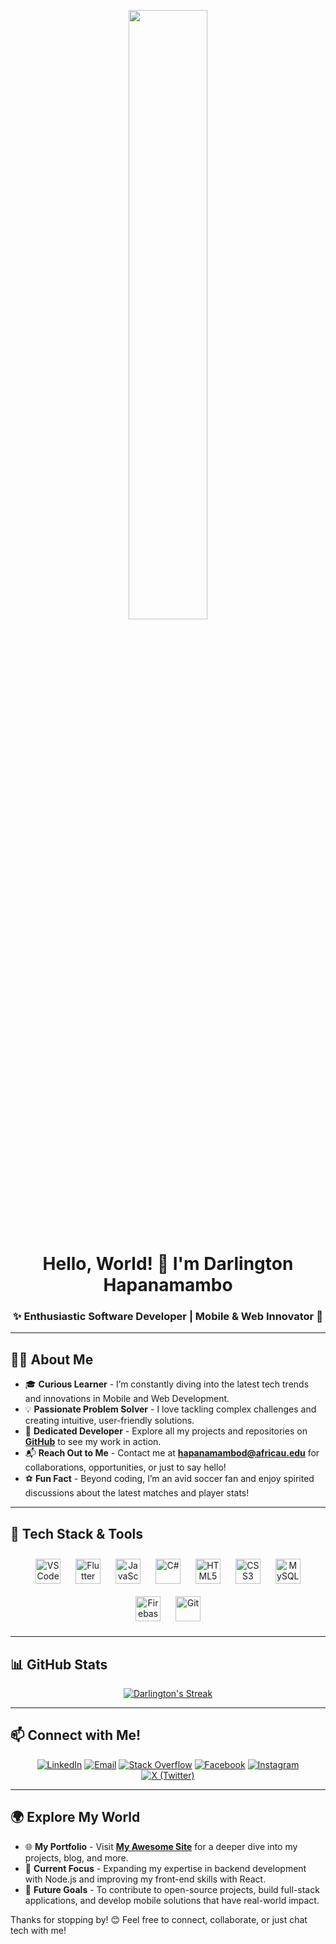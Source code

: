 <p align="center">
   <a href="#"><img src="https://drive.google.com/uc?id=1N8eACrf0Yst-wEXGU5K9-tCYD98xCu0o&export=view" width="50%" height="50%"></a>
</p>

<h1 align="center">Hello, World! 👋 I'm Darlington Hapanamambo</h1>
<h3 align="center">✨ Enthusiastic Software Developer | Mobile & Web Innovator 🚀</h3>

---

## 🧑‍💻 About Me

- 🎓 **Curious Learner** - I’m constantly diving into the latest tech trends and innovations in Mobile and Web Development.
- 💡 **Passionate Problem Solver** - I love tackling complex challenges and creating intuitive, user-friendly solutions.
- 💼 **Dedicated Developer** - Explore all my projects and repositories on **[GitHub](https://github.com/darlingtonhp)** to see my work in action.
- 📬 **Reach Out to Me** - Contact me at **hapanamambod@africau.edu** for collaborations, opportunities, or just to say hello!
- ⚽️ **Fun Fact** - Beyond coding, I’m an avid soccer fan and enjoy spirited discussions about the latest matches and player stats!

---

## 🔧 Tech Stack & Tools

<p align="center">
    <a href="https://code.visualstudio.com/"><img src="https://cdn.icon-icons.com/icons2/2107/PNG/48/file_type_vscode_icon_130084.png" title="VS Code" width="40px" style="padding:10px;"/></a>
    <a href="https://flutter.dev/" target="_blank"><img src="https://cdn.iconscout.com/icon/free/png-48/free-flutter-2038877-1720090.png" title="Flutter" width="40px" style="padding:10px;"/></a>
    <a href="https://developer.mozilla.org/en-US/docs/Web/JavaScript" target="_blank"><img src="https://img.icons8.com/color/48/000000/javascript.png" title="JavaScript" width="40px" style="padding:10px;"/></a>
    <a href="https://docs.microsoft.com/en-us/dotnet/csharp/" target="_blank"><img src="https://img.icons8.com/color/48/000000/c-sharp-logo.png" title="C#" width="40px" style="padding:10px;"/></a>
    <a href="https://www.w3.org/html/" target="_blank"><img src="https://img.icons8.com/color/48/000000/html-5.png" title="HTML5" width="40px" style="padding:10px;"/></a>
    <a href="https://www.w3schools.com/css/" target="_blank"><img src="https://img.icons8.com/color/48/000000/css3.png" title="CSS3" width="40px" style="padding:10px;"/></a>
    <a href="https://www.mysql.com/" target="_blank"><img src="https://img.icons8.com/fluent/50/000000/mysql-logo.png" title="MySQL" width="40px" style="padding:10px;"/></a>
    <a href="https://firebase.google.com/" target="_blank"><img src="https://img.icons8.com/color/48/000000/firebase.png" title="Firebase" width="40px" style="padding:10px;"/></a>
    <a href="https://git-scm.com/" target="_blank"><img src="https://img.icons8.com/color/48/000000/git.png" title="Git" width="40px" style="padding:10px;"/></a>
</p>

---

## 📊 GitHub Stats

<p align="center">
    <a href="https://github.com/darlingtonhp/github-readme-streak-stats">
        <img title="🔥 Check out my GitHub Streak Stats" alt="Darlington's Streak" src="https://github-readme-streak-stats.herokuapp.com/?user=darlingtonhp&theme=black-ice&hide_border=true&stroke=0000&background=060A0CD0"/>
    </a>
</p>

---

## 📫 Connect with Me!

<p align="center">
    <a href="https://www.linkedin.com/in/darlingtonhp"><img src="https://img.icons8.com/fluent/48/000000/linkedin.png" title="LinkedIn"/></a>
    <a href="mailto:hapanamambod@africau.edu"><img src="https://img.icons8.com/fluency/48/000000/gmail-new.png" title="Email"/></a>
    <a href="https://stackoverflow.com/users/14339632/darlingtonhp"><img src="https://img.icons8.com/color/48/000000/stackoverflow.png" title="Stack Overflow"/></a>
    <a href="https://www.facebook.com/darlhp/"><img src="https://img.icons8.com/color/48/000000/facebook-new.png" title="Facebook"/></a>
    <a href="https://www.instagram.com/darlingtonhp/"><img src="https://img.icons8.com/?size=48&id=32323&format=png" title="Instagram"/></a>
    <a href="https://x.com/_darlingtonhp"><img src="https://img.icons8.com/?size=48&id=13963&format=png" title="X (Twitter)"/></a>
</p>

---

## 🌍 Explore My World

- 🌐 **My Portfolio** - Visit **[My Awesome Site](https://darlingtonhp.vercel.app/)** for a deeper dive into my projects, blog, and more.
- 📅 **Current Focus** - Expanding my expertise in backend development with Node.js and improving my front-end skills with React.
- 🎯 **Future Goals** - To contribute to open-source projects, build full-stack applications, and develop mobile solutions that have real-world impact.

Thanks for stopping by! 😊 Feel free to connect, collaborate, or just chat tech with me!
